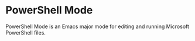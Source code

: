 PowerShell Mode
===============


PowerShell Mode is an Emacs major mode for editing and running
Microsoft PowerShell files.

